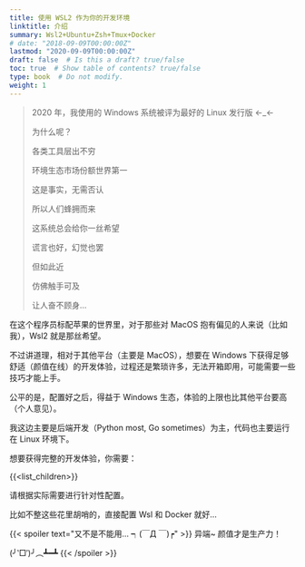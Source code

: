 ```yaml
---
title: 使用 WSL2 作为你的开发环境
linktitle: 介绍
summary: Wsl2+Ubuntu+Zsh+Tmux+Docker
# date: "2018-09-09T00:00:00Z"
lastmod: "2020-09-09T00:00:00Z"
draft: false  # Is this a draft? true/false
toc: true  # Show table of contents? true/false
type: book  # Do not modify.
weight: 1
---
```


> 2020 年，我使用的 Windows 系统被评为最好的 Linux 发行版 ←_←
>
> 为什么呢？
>
> 各类工具层出不穷
>
> 环境生态市场份额世界第一
>
> 这是事实，无需否认
>
> 所以人们蜂拥而来
>
> 这系统总会给你一丝希望
>
> 谎言也好，幻觉也罢
>
> 但如此近
>
> 仿佛触手可及
>
> 让人奋不顾身...

在这个程序员标配苹果的世界里，对于那些对 MacOS 抱有偏见的人来说（比如我），Wsl2 就是那丝希望。

不过讲道理，相对于其他平台（主要是 MacOS），想要在 Windows 下获得足够舒适（颜值在线）的开发体验，过程还是繁琐许多，无法开箱即用，可能需要一些技巧才能上手。

公平的是，配置好之后，得益于 Windows 生态，体验的上限也比其他平台要高（个人意见）。

我这边主要是后端开发（Python most, Go sometimes）为主，代码也主要运行在 Linux 环境下。

想要获得完整的开发体验，你需要：

{{<list_children>}}

请根据实际需要进行针对性配置。

比如不整这些花里胡哨的，直接配置 Wsl 和 Docker 就好...

{{< spoiler text="又不是不能用... ┑(￣Д ￣)┍" >}} 异端~ 颜值才是生产力！<p>(╯‵□′)╯︵┻━┻ {{< /spoiler >}}
